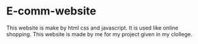 # E-comm-website
This website is make by html css and javascript. It is used like online shopping. This website is made by me for my project  given in my clollege.
